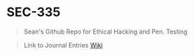 # SEC-335
> Sean's Github Repo for Ethical Hacking and Pen. Testing

> Link to Journal Entries
[Wiki](https://github.com/seabar24/SEC-335/wiki)
